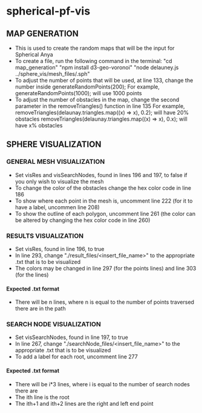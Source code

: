 # spherical-pf-vis

## MAP GENERATION
- This is used to create the random maps that will be the input for Spherical Anya
- To create a file, run the following command in the terminal:
    "cd map_generation"
    "npm install d3-geo-voronoi"
    "node delauney.js ../sphere_vis/mesh_files/<filename>.sph"
- To adjust the number of points that will be used, at line 133, change the number inside generateRandomPoints(200);
    For example, generateRandomPoints(1000); will use 1000 points
- To adjust the number of obstacles in the map, change the second parameter in the removeTriangles() function in line 135
    For example, removeTriangles(delaunay.triangles.map((x) => x), 0.2); will have 20% obstacles
                 removeTriangles(delaunay.triangles.map((x) => x), 0.x); will have x% obstacles

## SPHERE VISUALIZATION

### GENERAL MESH VISUALIZATION
- Set visRes and visSearchNodes, found in lines 196 and 197, to false if you only wish to visualize the mesh
- To change the color of the obstacles change the hex color code in line 186
- To show where each point in the mesh is, uncomment line 222 (for it to have a label, uncommen line 208)
- To show the outline of each polygon, uncomment line 261 (the color can be altered by changing the hex color code in line 260)

### RESULTS VISUALIZATION
- Set visRes, found in line 196, to true
- In line 293, change "./result_files/<insert_file_name>" to the appropriate .txt that is to be visualized
- The colors may be changed in line 297 (for the points lines) and line 303 (for the lines)
#### Expected .txt format
- There will be n lines, where n is equal to the number of points traversed there are in the path

### SEARCH NODE VISUALIZATION
- Set visSearchNodes, found in line 197, to true
- In line 267, change "./searchNode_files/<insert_file_name>" to the appropriate .txt that is to be visualized
- To add a label for each root, uncomment line 277
#### Expected .txt format
- There will be i*3 lines, where i is equal to the number of search nodes there are
- The ith line is the root
- The ith+1 and ith+2 lines are the right and left end point
